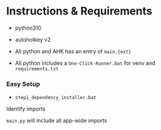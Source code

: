 # Instructions & Requirements

- python310
- autohotkey v2

- All python and AHK has an entry of `main.{ext}`
- All python includes a `One-Click-Runner.bat` for venv and `requirements.txt`

### Easy Setup

- `step1_dependency_installer.bat`

Identify imports 

`main.py` will include all app-wide imports 
